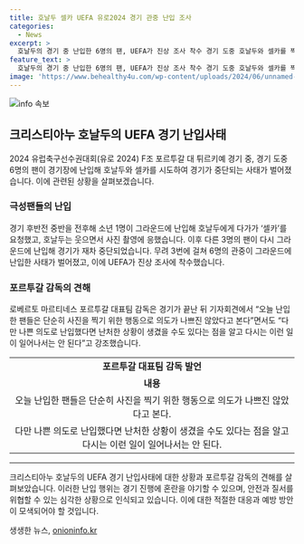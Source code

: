 ```yaml
---
title: 호날두 셀카 UEFA 유로2024 경기 관중 난입 조사
categories:
  - News
excerpt: >
  호날두의 경기 중 난입한 6명의 팬, UEFA가 진상 조사 착수 경기 도중 호날두와 셀카를 찍으려는 6명의 팬이 난입해 경기가 중단되며 사태가 벌어졌다. 경기 후반전 중 셀카를 찍기 위해 그라운드에 난입한 팬들은 경비요원에게 쫓겨났고, 호날두도 짜증을 표시했다. 이후 무려 3번에 걸쳐 6명의 관중이 그라운드에 난입한 사태에 UEFA가 진상 조사에 착수했다. 포르투갈 대표팀 감독은 팬들이 나쁜 의도가 없었다고 밝히면서도 이러한 일이 재발하지 않도록 강조했다.
feature_text: >
  호날두의 경기 중 난입한 6명의 팬, UEFA가 진상 조사 착수 경기 도중 호날두와 셀카를 찍으려는 6명의 팬이 난입해 경기가 중단되며 사태가 벌어졌다. 경기 후반전 중 셀카를 찍기 위해 그라운드에 난입한 팬들은 경비요원에게 쫓겨났고, 호날두도 짜증을 표시했다. 이후 무려 3번에 걸쳐 6명의 관중이 그라운드에 난입한 사태에 UEFA가 진상 조사에 착수했다. 포르투갈 대표팀 감독은 팬들이 나쁜 의도가 없었다고 밝히면서도 이러한 일이 재발하지 않도록 강조했다.
image: 'https://www.behealthy4u.com/wp-content/uploads/2024/06/unnamed-file.png'
---
```


<p><img src="https://www.behealthy4u.com/wp-content/uploads/2024/06/unnamed-file.png" alt="info 속보" /></p>

<h2 data-ke-size="size26">크리스티아누 호날두의 UEFA 경기 난입사태</h2>

<p data-ke-size="size16">2024 유럽축구선수권대회(유로 2024) F조 포르투갈 대 튀르키예 경기 중, 경기 도중 6명의 팬이 경기장에 난입해 호날두와 셀카를 시도하여 경기가 중단되는 사태가 벌어졌습니다. 이에 관련된 상황을 살펴보겠습니다.</p>

<h3>극성팬들의 난입</h3>

<p data-ke-size="size16">경기 후반전 중반을 전후해 소년 1명이 그라운드에 난입해 호날두에게 다가가 ‘셀카’를 요청했고, 호날두는 웃으면서 사진 촬영에 응했습니다. 이후 다른 3명의 팬이 다시 그라운드에 난입해 경기가 재차 중단되었습니다. 무려 3번에 걸쳐 6명의 관중이 그라운드에 난입한 사태가 벌어졌고, 이에 UEFA가 진상 조사에 착수했습니다.</p>

<h3>포르투갈 감독의 견해</h3>

<p data-ke-size="size16">로베르토 마르티네스 포르투갈 대표팀 감독은 경기가 끝난 뒤 기자회견에서 “오늘 난입한 팬들은 단순히 사진을 찍기 위한 행동으로 의도가 나쁘진 않았다고 본다”면서도 “다만 나쁜 의도로 난입했다면 난처한 상황이 생겼을 수도 있다는 점을 알고 다시는 이런 일이 일어나서는 안 된다”고 강조했습니다.</p>

<table style="width: 100%;">
<tbody>
<tr>
<td style="text-align: center; height: 17px;"><b>포르투갈 대표팀 감독 발언</b></td>
</tr>
<tr>
<td style="text-align: center; height: 17px;"><b>내용</b></td>
</tr>
<tr>
<td style="text-align: center; height: 17px;">오늘 난입한 팬들은 단순히 사진을 찍기 위한 행동으로 의도가 나쁘진 않았다고 본다.</td>
</tr>
<tr>
<td style="text-align: center; height: 17px;">다만 나쁜 의도로 난입했다면 난처한 상황이 생겼을 수도 있다는 점을 알고 다시는 이런 일이 일어나서는 안 된다.</td>
</tr>
</tbody>
</table>

<hr>

<p data-ke-size="size16">크리스티아누 호날두의 UEFA 경기 난입사태에 대한 상황과 포르투갈 감독의 견해를 살펴보았습니다. 이러한 난입 행위는 경기 진행에 혼란을 야기할 수 있으며, 안전과 질서를 위협할 수 있는 심각한 상황으로 인식되고 있습니다. 이에 대한 적절한 대응과 예방 방안이 모색되어야 할 것입니다.</p>
생생한 뉴스, <a href="https://onioninfo.kr" rel="dofollow">onioninfo.kr</a>


